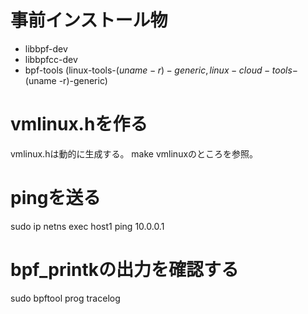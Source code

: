 # 事前インストール物
- libbpf-dev
- libbpfcc-dev
- bpf-tools (linux-tools-$(uname -r)-generic, linux-cloud-tools-$(uname -r)-generic)


# vmlinux.hを作る
vmlinux.hは動的に生成する。
make vmlinuxのところを参照。

# pingを送る
sudo ip netns exec host1 ping 10.0.0.1

# bpf_printkの出力を確認する
sudo bpftool prog tracelog